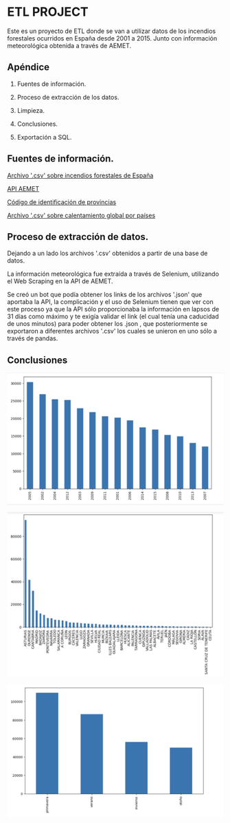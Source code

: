 
# ETL PROJECT

Este es un proyecto de ETL donde se van a utilizar datos de los incendios forestales ocurridos en España desde 2001 a 2015.
Junto con información meteorológica obtenida a través de AEMET.



## Apéndice

1. Fuentes de información.

2. Proceso de extracción de los datos.

3. Limpieza.

4. Conclusiones.

5. Exportación a SQL.


## Fuentes de información.

[Archivo '.csv' sobre incendios forestales de España](https://datos.civio.es/dataset/todos-los-incendios-forestales/)

[API AEMET](https://opendata.aemet.es/dist/index.html?#/valores-climatologicos/Climatolog%C3%ADas%20diarias._1)

[Código de identificación de provincias](https://www.ine.es/daco/daco42/codmun/cod_provincia.htm)

[Archivo '.csv' sobre calentamiento global por países](https://www.kaggle.com/datasets/berkeleyearth/climate-change-earth-surface-temperature-data?resource=download&select=GlobalLandTemperaturesByCountry.csv)


## Proceso de extracción de datos.

Dejando a un lado los archivos '.csv' obtenidos a partir de una base de datos.

La información meteorológica fue extraída a través de Selenium, utilizando el Web Scraping en la API de AEMET.

Se creó un bot que podía obtener los links de los archivos 
'.json' que aportaba la API, la complicación y el uso de Selenium tienen que ver con este proceso ya que la API sólo proporcionaba la información en lapsos de 31 días como máximo y te exigía validar el link (el cual tenía una caducidad de unos minutos) para poder obtener los .json , que posteriormente se exportaron a diferentes archivos '.csv' los cuales se unieron en uno sólo a través de pandas.
## Conclusiones

![](/img/2.png)

![](/img/1.png)

![](/img/3.png)
